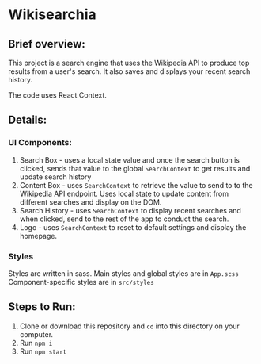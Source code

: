 # Wikisearchia

## Brief overview:

This project is a search engine that uses the Wikipedia API to produce top results from a user's search. It also saves and displays your recent search history.

The code uses React Context.

## Details:

### UI Components:
1. Search Box - uses a local state value and once the search button is clicked, sends that value to the global `SearchContext` to get results and update search history
2. Content Box - uses `SearchContext` to retrieve the value to send to to the Wikipedia API endpoint. Uses local state to update content from different searches and display on the DOM.
3. Search History - uses `SearchContext` to display recent searches and when clicked, send to the rest of the app to conduct the search.
4. Logo - uses `SearchContext` to reset to default settings and display the homepage.


### Styles
Styles are written in sass.
Main styles and global styles are in `App.scss`
Component-specific styles are in `src/styles`

## Steps to Run:
1. Clone or download this repository and `cd` into this directory on your computer.
2. Run `npm i`
3. Run `npm start` 

